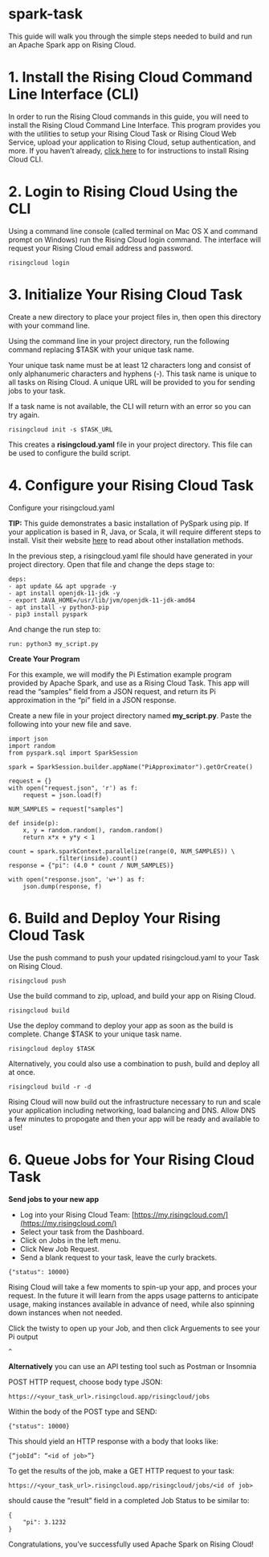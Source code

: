 # spark-task
This guide will walk you through the simple steps needed to build and run an Apache Spark app on Rising Cloud.

# 1. Install the Rising Cloud Command Line Interface (CLI)
In order to run the Rising Cloud commands in this guide, you will need to install the Rising Cloud Command Line Interface. This program provides you with the utilities to setup your Rising Cloud Task or Rising Cloud Web Service, upload your application to Rising Cloud, setup authentication, and more. If you haven’t already, [click here](/docs/install) to for instructions to install Rising Cloud CLI.

# 2. Login to Rising Cloud Using the CLI
Using a command line console (called terminal on Mac OS X and command prompt on Windows) run the Rising Cloud login command. The interface will request your Rising Cloud email address and password.

```risingcloud login```

# 3. Initialize Your Rising Cloud Task

Create a new directory to place your project files in, then open this directory with your command line.

Using the command line in your project directory, run the following command replacing $TASK with your unique task name.

Your unique task name must be at least 12 characters long and consist of only alphanumeric characters and hyphens (-). This task name is unique to all tasks on Rising Cloud. A unique URL will be provided to you for sending jobs to your task.

If a task name is not available, the CLI will return with an error so you can try again.

```risingcloud init -s $TASK_URL```

This creates a **risingcloud.yaml** file in your project directory. This file can be used to configure the build script.

# 4. Configure your Rising Cloud Task

Configure your risingcloud.yaml

**TIP:** This guide demonstrates a basic installation of PySpark using pip. If your application is based in R, Java, or Scala, it will require different steps to install. Visit their website [here](https://spark.apache.org/docs/latest/) to read about other installation methods.

In the previous step, a risingcloud.yaml file should have generated in your project directory. Open that file and change the deps stage to:

```
deps: 
- apt update && apt upgrade -y
- apt install openjdk-11-jdk -y
- export JAVA_HOME=/usr/lib/jvm/openjdk-11-jdk-amd64
- apt install -y python3-pip
- pip3 install pyspark
```

And change the run step to:

```run: python3 my_script.py```

**Create Your Program**

For this example, we will modify the Pi Estimation example program provided by Apache Spark, and use as a Rising Cloud Task. This app will read the “samples” field from a JSON request, and return its Pi approximation in the “pi” field in a JSON response.

Create a new file in your project directory named **my_script.py**.  Paste the following into your new file and save.

```
import json
import random
from pyspark.sql import SparkSession

spark = SparkSession.builder.appName("PiApproximator").getOrCreate()

request = {}
with open("request.json", 'r') as f:
    request = json.load(f)

NUM_SAMPLES = request["samples"]

def inside(p):
    x, y = random.random(), random.random()
    return x*x + y*y < 1

count = spark.sparkContext.parallelize(range(0, NUM_SAMPLES)) \
             .filter(inside).count()
response = {"pi": (4.0 * count / NUM_SAMPLES)}

with open("response.json", 'w+') as f:
    json.dump(response, f)
```


# 6. Build and Deploy Your Rising Cloud Task
Use the push command to push your updated risingcloud.yaml to your Task on Rising Cloud.

```risingcloud push```

Use the build command to zip, upload, and build your app on Rising Cloud.

```risingcloud build```

Use the deploy command to deploy your app as soon as the build is complete.  Change $TASK to your unique task name.

```risingcloud deploy $TASK```

Alternatively, you could also use a combination to push, build and deploy all at once.

```risingcloud build -r -d```

Rising Cloud will now build out the infrastructure necessary to run and scale your application including networking, load balancing and DNS.  Allow DNS a few minutes to propogate and then your app will be ready and available to use!

# 6. Queue Jobs for Your Rising Cloud Task

**Send jobs to your new app**

- Log into your Rising Cloud Team: <u>[https://my.risingcloud.com/](https://my.risingcloud.com/)</u>
- Select your task from the Dashboard.
- Click on Jobs in the left menu.
- Click New Job Request.  
- Send a blank request to your task, leave the curly brackets.

```{"status": 10000}```

Rising Cloud will take a few moments to spin-up your app, and proces your request.  In the future it will learn from the apps usage patterns to anticipate usage, making instances available in advance of need, while also spinning down instances when not needed.  

Click the twisty to open up your Job, and then click Arguements to see your Pi output

```^```

**Alternatively** you can use an API testing tool such as Postman or Insomnia

POST HTTP request, choose body type JSON:

```https://<your_task_url>.risingcloud.app/risingcloud/jobs```

Within the body of the POST type and SEND: 

```{"status": 10000}```

This should yield an HTTP response with a body that looks like:

```{“jobId”: “<id of job>”}```

To get the results of the job, make a GET HTTP request to your task:

```https://<your_task_url>.risingcloud.app/risingcloud/jobs/<id of job>```

should cause the “result” field in a completed Job Status to be similar to:

```
{
    "pi": 3.1232
}
```

Congratulations, you’ve successfully used Apache Spark on Rising Cloud!
